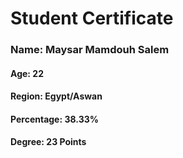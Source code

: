 # Student Certificate

<div class="student-id" >

  <h3 >Name: Maysar Mamdouh Salem</h3>
  <h4>Age: 22</h4>
  <h4>Region: Egypt/Aswan</h4>
  <h4>Percentage: 38.33%</h4>
  <h4>Degree: 23 Points</h4>
  
</div>

